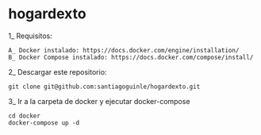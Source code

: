 # hogardexto


1_ Requisitos: 

	A_ Docker instalado: https://docs.docker.com/engine/installation/
	B_ Docker Compose instalado: https://docs.docker.com/compose/install/

2_ Descargar  este repositorio:

	git clone git@github.com:santiagoguinle/hogardexto.git

3_ Ir a la carpeta de docker y ejecutar docker-compose 

	cd docker
	docker-compose up -d
